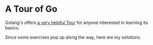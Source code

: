 # A Tour of Go

Golang's offers [a very helpful Tour](https://tour.golang.com/) for anyone interested in learning its basics.

Since some exercises pop up along the way, here are my solutions.
